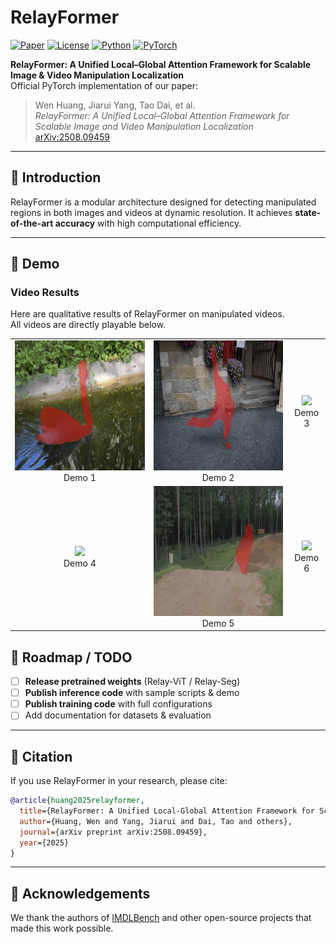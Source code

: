 # RelayFormer

[![Paper](https://img.shields.io/badge/arXiv-2508.09459-b31b1b.svg)](https://arxiv.org/abs/2508.09459)
[![License](https://img.shields.io/badge/License-MIT-green.svg)](LICENSE)
[![Python](https://img.shields.io/badge/Python-3.8%2B-blue.svg)]()
[![PyTorch](https://img.shields.io/badge/PyTorch-2.x-orange.svg)]()

**RelayFormer: A Unified Local–Global Attention Framework for Scalable Image & Video Manipulation Localization**  
Official PyTorch implementation of our paper:  
> Wen Huang, Jiarui Yang, Tao Dai, et al.  
> _RelayFormer: A Unified Local–Global Attention Framework for Scalable Image and Video Manipulation Localization_  
> [arXiv:2508.09459](https://arxiv.org/abs/2508.09459)

---

## 📌 Introduction
RelayFormer is a modular architecture designed for detecting manipulated regions in both images and videos at dynamic resolution. It achieves **state-of-the-art accuracy** with high computational efficiency.

---

## 🎥 Demo

### Video Results

Here are qualitative results of RelayFormer on manipulated videos.  
All videos are directly playable below.

<table>
  <tr>
    <td align="center">
      <img src="assets/blackswan.gif" width="320"><br>Demo 1
    </td>
    <td align="center">
      <img src="assets/breakdance-flare.gif" width="320"><br>Demo 2
    </td>
    <td align="center">
      <img src="assets/breakdance.gif" width="320"><br>Demo 3
    </td>
  </tr>
  <tr>
    <td align="center">
      <img src="assets/elephant.gif" width="320"><br>Demo 4
    </td>
    <td align="center">
      <img src="assets/motocross-jump.gif" width="320"><br>Demo 5
    </td>
    <td align="center">
      <img src="assets/dance-twirl.gif" width="320"><br>Demo 6
    </td>
  </tr>
</table>


## 📅 Roadmap / TODO

* [ ] **Release pretrained weights** (Relay-ViT / Relay-Seg)
* [ ] **Publish inference code** with sample scripts & demo
* [ ] **Publish training code** with full configurations
* [ ] Add documentation for datasets & evaluation

---

## 📄 Citation

If you use RelayFormer in your research, please cite:

```bibtex
@article{huang2025relayformer,
  title={RelayFormer: A Unified Local-Global Attention Framework for Scalable Image and Video Manipulation Localization},
  author={Huang, Wen and Yang, Jiarui and Dai, Tao and others},
  journal={arXiv preprint arXiv:2508.09459},
  year={2025}
}
```

---

## 🙏 Acknowledgements

We thank the authors of [IMDLBench](https://github.com/IMDLBench) and other open-source projects that made this work possible.
